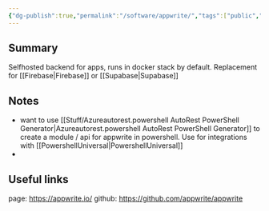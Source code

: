 ```yaml
---
{"dg-publish":true,"permalink":"/software/appwrite/","tags":["public","jira","atlassian"],"noteIcon":"1","created":"2022-12-23T10:22:06.392+01:00","updated":"2022-12-23T10:22:06.393+01:00"}
---
```



## Summary
Selfhosted backend for apps, runs in docker stack by default.
Replacement for [[Firebase\|Firebase]] or [[Supabase\|Supabase]]

## Notes
- want to use [[Stuff/Azureautorest.powershell AutoRest PowerShell Generator\|Azureautorest.powershell AutoRest PowerShell Generator]] to create a module / api for  appwrite in powershell. Use for integrations with [[PowershellUniversal\|PowershellUniversal]]
- 

## Useful links
page: https://appwrite.io/
github: https://github.com/appwrite/appwrite